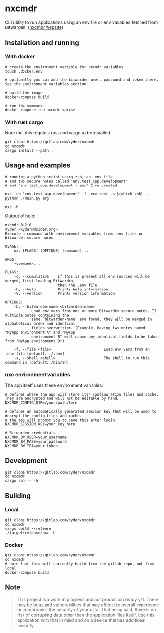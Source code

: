 # nxcmdr

CLI utility to run applications using an env file or env variables fetched from Bitwarden.
([nxcmdr website](https://gitlab.com/xyder/nxcmdr))

## Installation and running
### With docker
```
# create the environment variable for nxcmdr variables
touch .docker.env

# optionally you can add the Bitwarden user, password and token there. See the environment variables section.

# build the image
docker-compose build

# run the command
docker-compose run nxcmdr <args>
```
### With rust cargo
Note that this requires rust and cargo to be installed
```
git clone https://gitlab.com/xyder/nxcmdr
cd nxcmdr
cargo install --path .
```
## Usage and examples

```
# running a python script using zsh, an .env file
# and two secure notes called "env.test_app.development"
# and "env.test_app.development - aux" I've created

nxc -cb 'env.test_app.development' -f .env.test -s $(which zsh) -- python ./main.py arg
```

```
nxc -h
```
Output of help:
```
nxcmdr 0.2.0
Xyder <xyder@dsider.org>
Execute a command with environment variables from .env files or Bitwarden secure notes

USAGE:
    nxc [FLAGS] [OPTIONS] [command]...

ARGS:
    <command>...

FLAGS:
    -c, --cumulative    If this is present all env sources will be merged, first loading Bitwarden,
                        then the .env file
    -h, --help          Prints help information
    -V, --version       Prints version information

OPTIONS:
    -b, --bitwarden-name <bitwarden-name>
            Load env vars from one or more Bitwarden secure notes. If multiple notes containing the
            same `bitwarden-name` are found, they will be merged in alphabetical order and identical
            fields overwritten. (Example: Having two notes named "MyApp environment A" and "MyApp
            environment B" will cause any identical fields to be taken from "MyApp environment B")

    -f, --file <file>                        Load env vars from an .env file [default: ./.env]
    -s, --shell <shell>                      The shell to run this command in [default: /bin/sh]
```
### nxc environment variables
The app itself uses these environment variables:
```
# defines where the app will store its' configuration files and cache. They are encrypted and will not be editable by hand.
NXCMDR_CONFIG_DIR=/your/path/here

# defines an automatically generated session key that will be used to decrypt the config files and cache.
# the app will prompt you to save this after login.
NXCMDR_SESSION_KEY=your_key_here

# Bitwarden credentials
NXCMDR_BW_USER=your_username
NXCMDR_BW_PASS=your_password
NXCMDR_BW_TFA=your_token
```

## Development

```
git clone https://gitlab.com/xyder/nxcmdr
cd nxcmdr
cargo run -- -h
```

## Building

### Local
```
git clone https://gitlab.com/xyder/nxcmdr
cd nxcmdr
cargo build --release
./target/release/nxc -h
```

### Docker

```
git clone https://gitlab.com/xyder/nxcmdr
cd nxcmdr
# note that this will currently build from the gitlab repo, not from local
docker-compose build
```
## Note
> This project is a work in progress and not production ready yet. There may be bugs and vulnerabilities that may affect
> the overall experience or compromise the security of your data. That being said, there is no risk of corrupting data
> other than the application files itself. Use this application with that in mind and on a device that has additional
> security.
